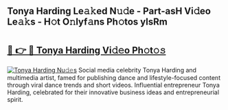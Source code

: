 ## Tonya Harding Le𝚊𝚔ed N𝚞𝚍e - Part-asH Vi𝚍eo Le𝚊𝚔s - H𝚘t O𝚗lyf𝚊ns Ph𝚘tos ylsRm

# <h2><a href="http://hffc9n.feru.top/?c=Tonya+Harding">🔗 👉 🔴 Tonya Harding Vi𝚍𝚎o Ph𝚘t𝚘𝚜</a></h2>

[![Tonya Harding Nu𝚍𝚎s](https://i.imgur.com/0TWrTi3.gif)](http://hffc9n.feru.top/?c=Tonya+Harding)
Social media celebrity Tonya Harding and multimedia artist, famed for publishing dance and lifestyle-focused content through viral dance trends and short videos. Influential entrepreneur Tonya Harding, celebrated for their innovative business ideas and entrepreneurial spirit. 
